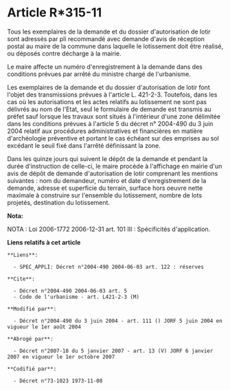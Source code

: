 # Article R*315-11

Tous les exemplaires de la demande et du dossier d'autorisation de lotir sont adressés par pli recommandé avec demande d'avis
de réception postal au maire de la commune dans laquelle le lotissement doit être réalisé, ou déposés contre décharge à la
mairie.

Le maire affecte un numéro d'enregistrement à la demande dans des conditions prévues par arrêté du ministre chargé de
l'urbanisme.

Les exemplaires de la demande et du dossier d'autorisation de lotir font l'objet des transmissions prévues à l'article L.
421-2-3. Toutefois, dans les cas où les autorisations et les actes relatifs au lotissement ne sont pas délivrés au nom de
l'Etat, seul le formulaire de demande est transmis au préfet sauf lorsque les travaux sont situés à l'intérieur d'une zone
délimitée dans les conditions prévues à l'article 5 du décret n° 2004-490 du 3 juin 2004 relatif aux procédures
administratives et financières en matière d'archéologie préventive et portant le cas échéant sur des emprises au sol excédant
le seuil fixé dans l'arrêté définissant la zone.

Dans les quinze jours qui suivent le dépôt de la demande et pendant la durée d'instruction de celle-ci, le maire procède à
l'affichage en mairie d'un avis de dépôt de demande d'autorisation de lotir comprenant les mentions suivantes : nom du
demandeur, numéro et date d'enregistrement de la demande, adresse et superficie du terrain, surface hors oeuvre nette
maximale à construire sur l'ensemble du lotissement, nombre de lots projetés, destination du lotissement.

**Nota:**

NOTA : Loi 2006-1772 2006-12-31 art. 101 III : Spécificités d'application.

**Liens relatifs à cet article**

	**Liens**:

	  - SPEC_APPLI: Décret n°2004-490 2004-06-03 art. 122 : réserves

	**Cite**:

	  - Décret n°2004-490 2004-06-03 art. 5
	  - Code de l'urbanisme - art. L421-2-3 (M)

	**Modifié par**:

	  - Décret n°2004-490 du 3 juin 2004 - art. 111 () JORF 5 juin 2004 en vigueur le 1er août 2004

	**Abrogé par**:

	  - Décret n°2007-18 du 5 janvier 2007 - art. 13 (V) JORF 6 janvier 2007 en vigueur le 1er octobre 2007

	**Codifié par**:

	  - Décret n°73-1023 1973-11-08

